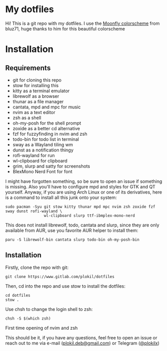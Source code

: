 # My dotfiles

Hi! This is a git repo with my dotfiles. I use the 
[Moonfly colorscheme](https://github.com/bluz71/vim-moonfly-colors) from bluz71, huge thanks to 
him for this beautiful colorscheme

# Installation
## Requirements

* git for cloning this repo
* stow for installing this
* kitty as a terminal emulator
* librewolf as a browser
* thunar as a file manager
* cantata, mpd and mpc for music
* nvim as a text editor
* zsh as a shell
* oh-my-posh for the shell prompt
* zoxide as a better cd alternative
* fzf for fuzzyfinding in nvim and zsh
* todo-bin for todo list in terminal
* sway as a Wayland tiling wm
* dunst as a notification thingy
* rofi-wayland for run
* wl-clipboard for clipboard
* grim, slurp and satty for screenshots
* BlexMono Nerd Font for font 

I might have forgotten something, so be sure to open an issue if something is missing. Also you'll 
have to configure mpd and styles for GTK and QT yourself. Anyway, if you are using Arch Linux or one
of its derivatives, here is a command to install all this junk onto your system: 

```
sudo pacman -Syu git stow kitty thunar mpd mpc nvim zsh zoxide fzf sway dunst rofi-wayland \
                 wl-clipboard slurp ttf-ibmplex-mono-nerd 
```

This does not install librewolf, todo, cantata and slurp, since they are only available from AUR,
use you favorite AUR helper to install them:

```
paru -S librewolf-bin cantata slurp todo-bin oh-my-posh-bin
```

## Installation

Firstly, clone the repo with git:
```
git clone https://www.gitlab.com/plokil/dotfiles
```

Then, cd into the repo and use stow to install the dotfiles:
```
cd dotfiles
stow .
```

Use chsh to change the login shell to zsh:
```
chsh -S $(which zsh)
```

First time opening of nvim and zsh

This should be it, if you have any questions, feel free to open an issue or reach out to me via
e-mail (plokil.deb@gmail.com) or Telegram ([@plokilx](https://t.me/plokilx))

